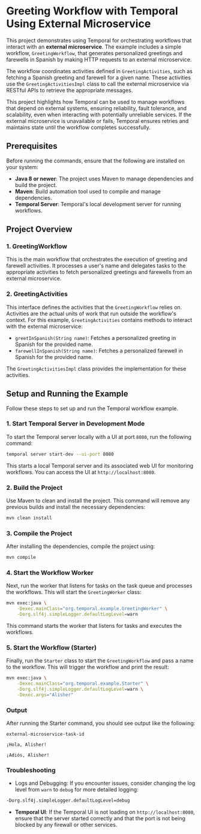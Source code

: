 # Greeting Workflow with Temporal Using External Microservice

This project demonstrates using Temporal for orchestrating workflows that interact with an **external microservice**. The example includes a simple workflow, `GreetingWorkflow`, that generates personalized greetings and farewells in Spanish by making HTTP requests to an external microservice.

The workflow coordinates activities defined in `GreetingActivities`, such as fetching a Spanish greeting and farewell for a given name. These activities use the `GreetingActivitiesImpl` class to call the external microservice via RESTful APIs to retrieve the appropriate messages.

This project highlights how Temporal can be used to manage workflows that depend on external systems, ensuring reliability, fault tolerance, and scalability, even when interacting with potentially unreliable services. If the external microservice is unavailable or fails, Temporal ensures retries and maintains state until the workflow completes successfully.

## Prerequisites

Before running the commands, ensure that the following are installed on your system:

- **Java 8 or newer**: The project uses Maven to manage dependencies and build the project.
- **Maven**: Build automation tool used to compile and manage dependencies.
- **Temporal Server**: Temporal's local development server for running workflows.

## Project Overview
### 1. GreetingWorkflow
This is the main workflow that orchestrates the execution of greeting and farewell activities. It processes a user's name and delegates tasks to the appropriate activities to fetch personalized greetings and farewells from an external microservice.

### 2. GreetingActivities
This interface defines the activities that the `GreetingWorkflow` relies on. Activities are the actual units of work that run outside the workflow's context. For this example, `GreetingActivities` contains methods to interact with the external microservice:

- `greetInSpanish(String name)`: Fetches a personalized greeting in Spanish for the provided name.
- `farewellInSpanish(String name)`: Fetches a personalized farewell in Spanish for the provided name.

The `GreetingActivitiesImpl` class provides the implementation for these activities.

## Setup and Running the Example

Follow these steps to set up and run the Temporal workflow example.

### 1. Start Temporal Server in Development Mode

To start the Temporal server locally with a UI at port `8080`, run the following command:

```bash
temporal server start-dev --ui-port 8080
```

This starts a local Temporal server and its associated web UI for monitoring workflows. You can access the UI at `http://localhost:8080`.

### 2. Build the Project

Use Maven to clean and install the project. This command will remove any previous builds and install the necessary dependencies:

```bash
mvn clean install
```

### 3. Compile the Project

After installing the dependencies, compile the project using:

```bash
mvn compile
```

### 4. Start the Workflow Worker

Next, run the worker that listens for tasks on the task queue and processes the workflows. This will start the `GreetingWorker` class:

```bash
mvn exec:java \
    -Dexec.mainClass="org.temporal.example.GreetingWorker" \
    -Dorg.slf4j.simpleLogger.defaultLogLevel=warn
```

This command starts the worker that listens for tasks and executes the workflows.

### 5. Start the Workflow (Starter)

Finally, run the `Starter` class to start the `GreetingWorkflow` and pass a name to the workflow. This will trigger the workflow and print the result:

```bash
mvn exec:java \
    -Dexec.mainClass="org.temporal.example.Starter" \
    -Dorg.slf4j.simpleLogger.defaultLogLevel=warn \
    -Dexec.args="Alisher"
```

### Output

After running the Starter command, you should see output like the following:

```
external-microservice-task-id

¡Hola, Alisher!

¡Adiós, Alisher!
```

### Troubleshooting

- Logs and Debugging: If you encounter issues, consider changing the log level from `warn` to `debug` for more detailed logging:

```bash
-Dorg.slf4j.simpleLogger.defaultLogLevel=debug
```

- **Temporal UI**: If the Temporal UI is not loading on `http://localhost:8080`, ensure that the server started correctly and that the port is not being blocked by any firewall or other services.
